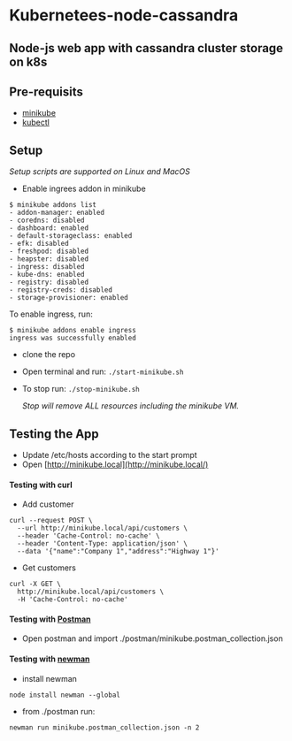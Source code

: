 # Kubernetees-node-cassandra 
## Node-js web app with cassandra cluster storage on k8s

## Pre-requisits
* [minikube](https://github.com/kubernetes/minikube)
* [kubectl](https://kubernetes.io/docs/tasks/tools/install-kubectl/)


## Setup
*Setup scripts are supported on Linux and MacOS*
* Enable ingrees addon in minikube
```
$ minikube addons list
- addon-manager: enabled
- coredns: disabled
- dashboard: enabled
- default-storageclass: enabled
- efk: disabled
- freshpod: disabled
- heapster: disabled
- ingress: disabled
- kube-dns: enabled
- registry: disabled
- registry-creds: disabled
- storage-provisioner: enabled
```
To enable ingress, run:
```
$ minikube addons enable ingress
ingress was successfully enabled
```
* clone the repo
* Open terminal and run: ``./start-minikube.sh``
* To stop run: ``./stop-minikube.sh``
    
    *Stop will remove ALL resources including the minikube VM.* 

## Testing the App
* Update /etc/hosts according to the start prompt
* Open [http://minikube.local](http://minikube.local/)
#### Testing with curl
* Add customer
```
curl --request POST \
  --url http://minikube.local/api/customers \
  --header 'Cache-Control: no-cache' \
  --header 'Content-Type: application/json' \
  --data '{"name":"Company 1","address":"Highway 1"}' 
```
* Get customers
```
curl -X GET \
  http://minikube.local/api/customers \
  -H 'Cache-Control: no-cache'
```

#### Testing with [Postman](https://www.getpostman.com/)
* Open postman and import ./postman/minikube.postman_collection.json

#### Testing with [newman](https://www.npmjs.com/package/newman)
* install newman
```
node install newman --global
``` 
* from ./postman run:
```
newman run minikube.postman_collection.json -n 2
```